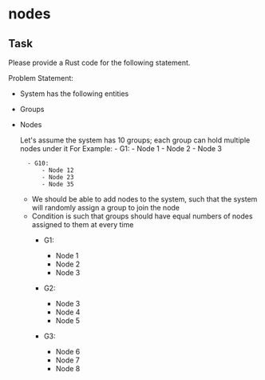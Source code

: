 # nodes
## Task
Please provide a Rust code for the following statement.

Problem Statement:
- System has the following entities
- Groups
- Nodes

     Let's assume the system has 10 groups; each group can hold multiple nodes under it
      For Example:
        - G1:
            - Node 1
            - Node 2
            - Node 3
       
        - G10:
            - Node 12
            - Node 23
            - Node 35

    - We should be able to add nodes to the system, such that the system will randomly assign a     group to join the node
    - Condition is such that groups should have equal numbers of nodes assigned to them at every time
        - G1:
            - Node 1
            - Node 2
            - Node 3
        
        - G2:
            - Node 3
            - Node 4
            - Node 5

        - G3:
            - Node 6
            - Node 7
            - Node 8
